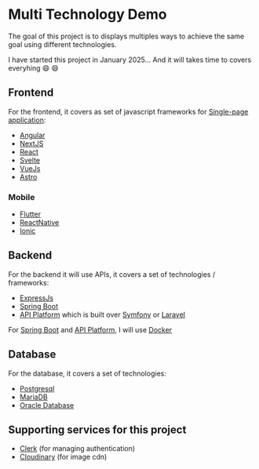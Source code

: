 # Multi Technology Demo

The goal of this project is to displays multiples ways to achieve the same goal using different technologies.

I have started this project in January 2025... And it will takes time to covers everyhing 😄 😄

## Frontend

For the frontend, it covers as set of javascript frameworks for [Single-page application](https://en.wikipedia.org/wiki/Single-page_application):

- [Angular](https://angular.dev/)
- [NextJS](https://nextjs.org/)
- [React](https://react.dev/)
- [Svelte](https://svelte.dev/)
- [VueJs](https://vuejs.org/)
- [Astro](https://astro.build/)

### Mobile

- [Flutter](https://flutter.dev/)
- [ReactNative](https://reactnative.dev/)
- [Ionic](https://ionicframework.com/)

## Backend

For the backend it will use APIs, it covers a set of technologies / frameworks:

- [ExpressJs](https://expressjs.com/)
- [Spring Boot](https://spring.io/projects/spring-boot)
- [API Platform](https://api-platform.com/) which is built over [Symfony](https://symfony.com/) or [Laravel](https://laravel.com)

For [Spring Boot](https://spring.io/projects/spring-boot) and [API Platform](https://api-platform.com/), I will use [Docker](https://www.docker.com/)

## Database

For the database, it covers a set of technologies:

- [Postgresql](https://www.postgresql.org/)
- [MariaDB](https://mariadb.com/)
- [Oracle Database](https://www.oracle.com/database/)

## Supporting services for this project

- [Clerk](https://clerk.com) (for managing authentication)
- [Cloudinary](https://cloudinary.com) (for image cdn)
